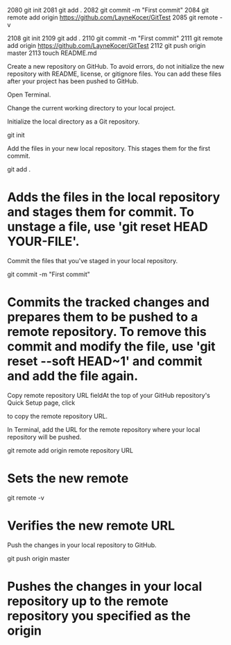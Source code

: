  2080  git init
 2081  git add .
 2082  git commit -m "First commit"
 2084  git remote add origin https://github.com/LayneKocer/GitTest
 2085  git remote -v

 2108  git init
 2109  git add .
 2110  git commit -m "First commit"
 2111  git remote add origin https://github.com/LayneKocer/GitTest
 2112  git push origin master
 2113  touch README.md

Create a new repository on GitHub. To avoid errors, do not initialize the new repository with README, license, or gitignore files. You can add these files after your project has been pushed to GitHub.

Open Terminal.

Change the current working directory to your local project.

Initialize the local directory as a Git repository.

git init

Add the files in your new local repository. This stages them for the first commit.

git add .
# Adds the files in the local repository and stages them for commit. To unstage a file, use 'git reset HEAD YOUR-FILE'.

Commit the files that you've staged in your local repository.

git commit -m "First commit"
# Commits the tracked changes and prepares them to be pushed to a remote repository. To remove this commit and modify the file, use 'git reset --soft HEAD~1' and commit and add the file again.

Copy remote repository URL fieldAt the top of your GitHub repository's Quick Setup page, click

to copy the remote repository URL.

In Terminal, add the URL for the remote repository where your local repository will be pushed.

git remote add origin remote repository URL
# Sets the new remote
git remote -v
# Verifies the new remote URL

Push the changes in your local repository to GitHub.

git push origin master
# Pushes the changes in your local repository up to the remote repository you specified as the origin


